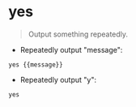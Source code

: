 # yes

> Output something repeatedly.

- Repeatedly output "message":

`yes {{message}}`

- Repeatedly output "y":

`yes`
